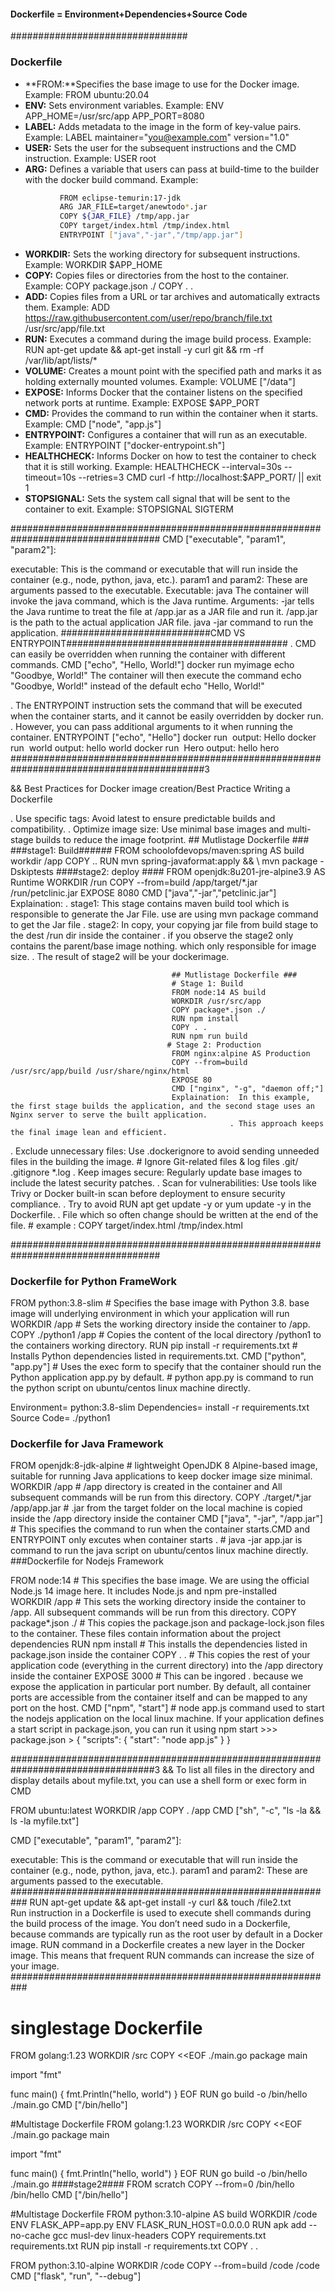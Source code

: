 #### Dockerfile = Environment+Dependencies+Source Code
################################
### Dockerfile 
- **FROM:**Specifies the base image to use for the Docker image.
    Example: FROM ubuntu:20.04
- **ENV:** Sets environment variables.
 Example: ENV APP_HOME=/usr/src/app APP_PORT=8080
- **LABEL:** Adds metadata to the image in the form of key-value pairs.
  Example: LABEL maintainer="you@example.com" version="1.0"
- **USER:** Sets the user for the subsequent instructions and the CMD instruction.
  Example: USER root
- **ARG:** Defines a variable that users can pass at build-time to the builder with the docker build command.
  Example: 
```sh
           FROM eclipse-temurin:17-jdk
           ARG JAR_FILE=target/anewtodo*.jar
           COPY ${JAR_FILE} /tmp/app.jar
           COPY target/index.html /tmp/index.html
           ENTRYPOINT ["java","-jar","/tmp/app.jar"]
```
- **WORKDIR:** Sets the working directory for subsequent instructions.
  Example: WORKDIR $APP_HOME
- **COPY:**  Copies files or directories from the host to the container.
  Example: COPY package.json ./ COPY . .
- **ADD:**  Copies files from a URL or tar archives and automatically extracts them.
  Example: ADD https://raw.githubusercontent.com/user/repo/branch/file.txt /usr/src/app/file.txt
- **RUN:**  Executes a command during the image build process.
  Example: RUN apt-get update && apt-get install -y curl git && rm -rf /var/lib/apt/lists/*
- **VOLUME:**  Creates a mount point with the specified path and marks it as holding externally mounted volumes.
  Example: VOLUME ["/data"]
- **EXPOSE:** Informs Docker that the container listens on the specified network ports at runtime.
  Example: EXPOSE $APP_PORT
- **CMD:** Provides the command to run within the container when it starts.
  Example: CMD ["node", "app.js"]
- **ENTRYPOINT:** Configures a container that will run as an executable.
 Example: ENTRYPOINT ["docker-entrypoint.sh"]
- **HEALTHCHECK:** Informs Docker on how to test the container to check that it is still working.
 Example: HEALTHCHECK --interval=30s --timeout=10s --retries=3 CMD curl -f http://localhost:$APP_PORT/ || exit 1
- **STOPSIGNAL:** Sets the system call signal that will be sent to the container to exit.
 Example: STOPSIGNAL SIGTERM

###################################################################################
CMD ["executable", "param1", "param2"]:

  executable: This is the command or executable that will run inside the container (e.g., node, python, java, etc.).
  param1 and param2: These are arguments passed to the executable.
  Executable: java
  The container will invoke the java command, which is the Java runtime.
  Arguments:
  -jar tells the Java runtime to treat the file at /app.jar as a JAR file and run it.
  /app.jar is the path to the actual application JAR file.
  java -jar command to run the application.
  ###########################CMD VS ENTRYPOINT########################################
  . CMD can easily be overridden when running the container with different commands.
   CMD ["echo", "Hello, World!"]
  docker run myimage echo "Goodbye, World!"
  The container will then execute the command echo "Goodbye, World!" instead of the default echo "Hello, World!"
  
  . The ENTRYPOINT instruction sets the command that will be executed when the container starts, and it cannot be easily overridden by docker run. 
  . However, you can pass additional arguments to it when running the container.
   ENTRYPOINT ["echo", "Hello"]
   docker run <image>
   output: Hello
   docker run <image> world
   output: hello world
   docker run <image> Hero
   output: hello hero
###########################################################################################3  

&& Best Practices for Docker image creation/Best Practice Writing a Dockerfile 

.  Use specific tags:                   Avoid latest to ensure predictable builds and compatibility.
.  Optimize image size:                 Use minimal base images and multi-stage builds to reduce the image footprint.
                                           ## Mutlistage Dockerfile ###
                                             ###stage1: Build######
                                            FROM schoolofdevops/maven:spring AS build
                                            workdir /app
                                            COPY ..
                                            RUN mvn spring-javaformat:apply && \ mvn package -Dskiptests
                                            ####stage2: deploy ####
                                            FROM openjdk:8u201-jre-alpine3.9 AS Runtime
                                            WORKDIR /run
                                            COPY --from=build /app/target/*.jar /run/petclinic.jar
                                            EXPOSE 8080
                                            CMD ["java","-jar","petclinic.jar"]
                                        Explaination: 
                                           . stage1:  This stage contains maven build tool which is responsible to generate the Jar File. use are using mvn package command to get the Jar file 
                                           . stage2:   In copy, your copying jar file from build stage to the dest /run dir inside the container 
                                                      . if you observe the stage2 only contains the parent/base image nothing. which only responsible for image size.
                                                      . The result of stage2 will be your dockerimage.
      
                                          
                                        ## Mutlistage Dockerfile ###
                                        # Stage 1: Build
                                        FROM node:14 AS build
                                        WORKDIR /usr/src/app
                                        COPY package*.json ./
                                        RUN npm install
                                        COPY . .
                                        RUN npm run build
                                       # Stage 2: Production
                                        FROM nginx:alpine AS Production 
                                        COPY --from=build /usr/src/app/build /usr/share/nginx/html
                                        EXPOSE 80
                                        CMD ["nginx", "-g", "daemon off;"]
                                        Explaination:  In this example, the first stage builds the application, and the second stage uses an Nginx server to serve the built application. 
                                                     . This approach keeps the final image lean and efficient.

.  Exclude unnecessary files:           Use .dockerignore to avoid sending unneeded files in the building the image.
                                        # Ignore Git-related files & log files
                                              .git/
                                              .gitignore
                                              *.log
.  Keep images secure:                  Regularly update base images to include the latest security patches.
.  Scan for vulnerabilities:            Use tools like Trivy or Docker built-in scan before deployment to ensure security compliance.
. Try to avoid RUN apt get update -y or yum update -y in the Dockerfile.
. File which so often change should be written at the end of the file. # example : COPY target/index.html /tmp/index.html


###################################################################################
### Dockerfile for Python FrameWork
FROM python:3.8-slim                         # Specifies the base image with Python 3.8.  base image will underlying environment in which your application will run               
WORKDIR /app                                 # Sets the working directory inside the container to /app.
COPY ./python1 /app                          # Copies the content of the local directory /python1 to the containers working directory.
RUN pip install -r requirements.txt          # Installs Python dependencies listed in requirements.txt.
CMD ["python", "app.py"]                     # Uses the exec form to specify that the container should run the Python application app.py by default. 
                                             # python app.py is command to run the python script on ubuntu/centos linux machine directly.
                      
Environment= python:3.8-slim
Dependencies= install -r requirements.txt 
Source Code= ./python1 

### Dockerfile for Java Framework
FROM openjdk:8-jdk-alpine                       #  lightweight OpenJDK 8 Alpine-based image, suitable for running Java applications to keep docker image size minimal.
WORKDIR /app                                    #  /app directory is created in the container and All subsequent commands will be run from this directory.
COPY ./target/*.jar /app/app.jar                #  .jar from the target folder on the local machine is copied inside the /app directory inside the container
CMD ["java", "-jar", "/app.jar"]                #   This specifies the command to run when the container starts.CMD and ENTRYPOINT only excutes when container starts .
                                                # java -jar app.jar is command to run the java script on ubuntu/centos linux machine directly.
###Dockerfile for Nodejs Framework

FROM node:14                           # This specifies the base image. We are  using the official Node.js 14 image here. It includes Node.js and npm pre-installed        
WORKDIR /app                           # This sets the working directory inside the container to /app. All subsequent commands will be run from this directory.
COPY package*.json ./                  # This copies the package.json and package-lock.json files to the container. These files contain information about the project dependencies
RUN npm install                        # This installs the dependencies listed in package.json inside the container
COPY . .                               # This copies the rest of your application code (everything in the current directory) into the /app directory inside the container
EXPOSE 3000                            #  This can be ingored . because we expose the application in particular port number. 
                                         By default, all container ports are accessible from the container itself and can be mapped to any port on the host.
CMD ["npm", "start"]                  # node app.js command used to start the nodejs  application on the local linux machine. 
                                         If your application defines a start script in package.json, you can run it using npm start
                                         >>> package.json 
                                         > {
                                              "scripts": {
                                            "start": "node app.js"
                                            }
                                           }


##################################################################################3
&& To list all files in the directory and display details about myfile.txt, you can use a shell form or exec form in CMD

FROM ubuntu:latest
WORKDIR /app
COPY . /app
CMD ["sh", "-c", "ls -la && ls -la myfile.txt"]

CMD ["executable", "param1", "param2"]:

executable: This is the command or executable that will run inside the container (e.g., node, python, java, etc.).
param1 and param2: These are arguments passed to the executable.
###########################################################
RUN apt-get update && apt-get install -y curl && touch /file2.txt  
    Run instruction in a Dockerfile is used to execute shell commands during the build process of the image.
    You don’t need sudo in a Dockerfile, because commands are typically run as the root user by default in a Docker image.
    RUN command in a Dockerfile creates a new layer in the Docker image. This means that frequent RUN commands can increase the size of your image.
###########################################################
# singlestage Dockerfile
FROM golang:1.23
WORKDIR /src
COPY <<EOF ./main.go
package main

import "fmt"

func main() {
  fmt.Println("hello, world")
}
EOF
RUN go build -o /bin/hello ./main.go
CMD ["/bin/hello"]

#Multistage Dockerfile
FROM golang:1.23
WORKDIR /src
COPY <<EOF ./main.go
package main

import "fmt"

func main() {
  fmt.Println("hello, world")
}
EOF
RUN go build -o /bin/hello ./main.go
 ####stage2####
FROM scratch
COPY --from=0 /bin/hello /bin/hello
CMD ["/bin/hello"]

#Multistage Dockerfile
FROM python:3.10-alpine AS build
WORKDIR /code
ENV FLASK_APP=app.py
ENV FLASK_RUN_HOST=0.0.0.0
RUN apk add --no-cache gcc musl-dev linux-headers
COPY requirements.txt requirements.txt
RUN pip install -r requirements.txt
COPY . .

FROM python:3.10-alpine 
WORKDIR /code
COPY --from=build /code /code
CMD ["flask", "run", "--debug"]